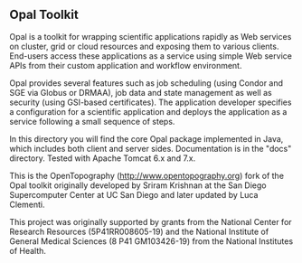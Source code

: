 Opal Toolkit
----------------
Opal is a toolkit for wrapping scientific applications rapidly as Web services on cluster, grid or cloud resources and exposing them to various clients. End-users access these applications as a service using simple Web service APIs from their custom application and workflow environment.

Opal provides several features such as job scheduling (using Condor and SGE via Globus or DRMAA), job data and state management as well as security (using GSI-based certificates). The application developer specifies a configuration for a scientific application and deploys the application as a service following a small sequence of steps. 

In this directory you will find the core Opal package implemented in Java, which includes both client and server sides. Documentation is in the "docs" directory. Tested with Apache Tomcat 6.x and 7.x.

This is the OpenTopography (http://www.opentopography.org) fork of the Opal toolkit originally developed by Sriram Krishnan at the San Diego Supercomputer Center at UC San Diego and later updated by Luca Clementi. 

This project was originally supported by grants from the National Center for Research Resources (5P41RR008605-19) and the National Institute of General Medical Sciences (8 P41 GM103426-19) from the National Institutes of Health.

